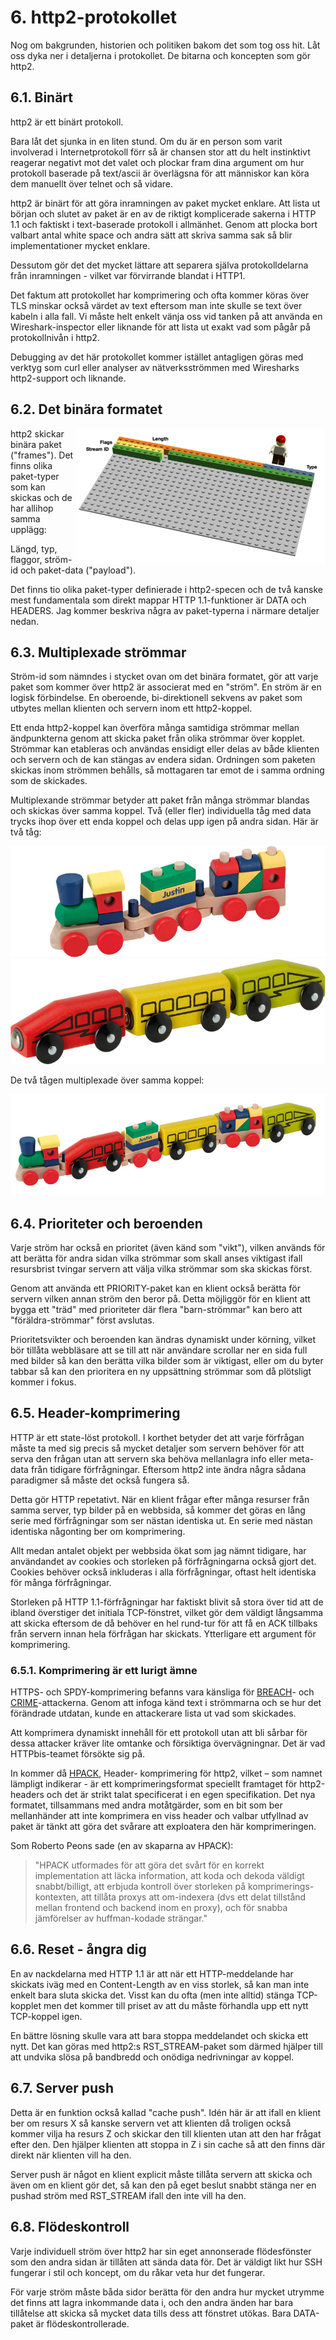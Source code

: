 # 6. http2-protokollet

Nog om bakgrunden, historien och politiken bakom det som tog oss hit. Låt oss
dyka ner i detaljerna i protokollet. De bitarna och koncepten som gör http2.

## 6.1. Binärt

http2 är ett binärt protokoll.

Bara låt det sjunka in en liten stund. Om du är en person som varit involverad
i Internetprotokoll förr så är chansen stor att du helt instinktivt reagerar
negativt mot det valet och plockar fram dina argument om hur protokoll
baserade på text/ascii är överlägsna för att människor kan köra dem manuellt
över telnet och så vidare.

http2 är binärt för att göra inramningen av paket mycket enklare. Att lista ut
början och slutet av paket är en av de riktigt komplicerade sakerna i HTTP 1.1
och faktiskt i text-baserade protokoll i allmänhet. Genom att plocka bort
valbart antal white space och andra sätt att skriva samma sak så blir
implementationer mycket enklare.

Dessutom gör det det mycket lättare att separera själva protokolldelarna från
inramningen - vilket var förvirrande blandat i HTTP1.

Det faktum att protokollet har komprimering och ofta kommer köras över TLS
minskar också värdet av text eftersom man inte skulle se text över kabeln i
alla fall. Vi måste helt enkelt vänja oss vid tanken på att använda en
Wireshark-inspector eller liknande för att lista ut exakt vad som pågår på
protokollnivån i http2.

Debugging av det här protokollet kommer istället antagligen göras med verktyg
som curl eller analyser av nätverksströmmen med Wiresharks http2-support och
liknande.

## 6.2. Det binära formatet

<img style="float: right;" src="https://raw.githubusercontent.com/bagder/http2-explained/master/images/frame-layout.png" />

http2 skickar binära paket ("frames"). Det finns olika paket-typer som kan
skickas och de har allihop samma upplägg:

Längd, typ, flaggor, ström-id och paket-data ("payload").

Det finns tio olika paket-typer definierade i http2-specen och de två kanske
mest fundamentala som direkt mappar HTTP 1.1-funktioner är DATA och
HEADERS. Jag kommer beskriva några av paket-typerna i närmare detaljer nedan.

## 6.3. Multiplexade strömmar

Ström-id som nämndes i stycket ovan om det binära formatet, gör att varje
paket som kommer över http2 är associerat med en "ström". En ström är en
logisk förbindelse. En oberoende, bi-direktionell sekvens av paket som utbytes
mellan klienten och servern inom ett http2-koppel.

Ett enda http2-koppel kan överföra många samtidiga strömmar mellan
ändpunkterna genom att skicka paket från olika strömmar över kopplet. Strömmar
kan etableras och användas ensidigt eller delas av både klienten och servern
och de kan stängas av endera sidan. Ordningen som paketen skickas inom
strömmen behålls, så mottagaren tar emot de i samma ordning som de skickades.

Multiplexande strömmar betyder att paket från många strömmar blandas och
skickas över samma koppel. Två (eller fler) individuella tåg med data trycks
ihop över ett enda koppel och delas upp igen på andra sidan. Här är två tåg:

![ett tåg](https://raw.githubusercontent.com/bagder/http2-explained/master/images/train-justin.jpg)
![ett till tåg](https://raw.githubusercontent.com/bagder/http2-explained/master/images/train-ikea.jpg)

De två tågen multiplexade över samma koppel:

![multiplexat tåg](https://raw.githubusercontent.com/bagder/http2-explained/master/images/train-multiplexed.jpg)

## 6.4. Prioriteter och beroenden

Varje ström har också en prioritet (även känd som "vikt"), vilken används för
att berätta för andra sidan vilka strömmar som skall anses viktigast ifall
resursbrist tvingar servern att välja vilka strömmar som ska skickas först.

Genom att använda ett PRIORITY-paket kan en klient också berätta för servern
vilken annan ström den beror på. Detta möjliggör för en klient att bygga ett
"träd" med prioriteter där flera "barn-strömmar" kan bero att
"föräldra-strömmar" först avslutas.

Prioritetsvikter och beroenden kan ändras dynamiskt under körning, vilket bör
tillåta webbläsare att se till att när användare scrollar ner en sida full med
bilder så kan den berätta vilka bilder som är viktigast, eller om du byter
tabbar så kan den prioritera en ny uppsättning strömmar som då plötsligt
kommer i fokus.

## 6.5. Header-komprimering

HTTP är ett state-löst protokoll. I korthet betyder det att varje förfrågan
måste ta med sig precis så mycket detaljer som servern behöver för att serva
den frågan utan att servern ska behöva mellanlagra info eller meta-data från
tidigare förfrågningar. Eftersom http2 inte ändra några sådana paradigmer så
måste det också fungera så.

Detta gör HTTP repetativt. När en klient frågar efter många resurser från
samma server, typ bilder på en webbsida, så kommer det göras en lång serie med
förfrågningar som ser nästan identiska ut. En serie med nästan identiska
någonting ber om komprimering.

Allt medan antalet objekt per webbsida ökat som jag nämnt tidigare, har
användandet av cookies och storleken på förfrågningarna också gjort
det. Cookies behöver också inkluderas i alla förfrågningar, oftast helt
identiska för många förfrågningar.

Storleken på HTTP 1.1-förfrågningar har faktiskt blivit så stora över tid att
de ibland överstiger det initiala TCP-fönstret, vilket gör dem väldigt
långsamma att skicka eftersom de då behöver en hel rund-tur för att få en ACK
tillbaks från servern innan hela förfrågan har skickats. Ytterligare ett
argument för komprimering.

### 6.5.1. Komprimering är ett lurigt ämne

HTTPS- och SPDY-komprimering befanns vara känsliga för
[BREACH](https://en.wikipedia.org/wiki/BREACH_%28security_exploit%29)- och
[CRIME](https://en.wikipedia.org/wiki/CRIME)-attackerna. Genom att infoga känd
text i strömmarna och se hur det förändrade utdatan, kunde en attackerare
lista ut vad som skickades.

Att komprimera dynamiskt innehåll för ett protokoll utan att bli sårbar för
dessa attacker kräver lite omtanke och försiktiga övervägningnar. Det är vad
HTTPbis-teamet försökte sig på.

In kommer då [HPACK](https://www.rfc-editor.org/rfc/rfc7541.txt), Header-
komprimering för http2, vilket – som namnet lämpligt indikerar - är ett
komprimeringsformat speciellt framtaget för http2-headers och det är strikt
talat specificerat i en egen specifikation. Det nya formatet, tillsammans med
andra motåtgärder, som en bit som ber mellanhänder att inte komprimera en viss
header och valbar utfyllnad av paket är tänkt att göra det svårare att
exploatera den här komprimeringen.

Som Roberto Peons sade (en av skaparna av HPACK):

> "HPACK utformades för att göra det svårt för en korrekt implementation att
> läcka information, att koda och dekoda väldigt snabbt/billigt, att erbjuda
> kontroll över storleken på komprimerings-kontexten, att tillåta proxys att
> om-indexera (dvs ett delat tillstånd mellan frontend och backend inom en
> proxy), och för snabba jämförelser av huffman-kodade strängar."

## 6.6. Reset - ångra dig

En av nackdelarna med HTTP 1.1 är att när ett HTTP-meddelande har skickats
iväg med en Content-Length av en viss storlek, så kan man inte enkelt bara
sluta skicka det. Visst kan du ofta (men inte alltid) stänga TCP-kopplet men
det kommer till priset av att du måste förhandla upp ett nytt TCP-koppel igen.

En bättre lösning skulle vara att bara stoppa meddelandet och skicka ett
nytt. Det kan göras med http2:s RST_STREAM-paket som därmed hjälper till att
undvika slösa på bandbredd och onödiga nedrivningar av koppel.

## 6.7. Server push

Detta är en funktion också kallad "cache push". Idén här är att ifall en
klient ber om resurs X så kanske servern vet att klienten då troligen också
kommer vilja ha resurs Z och skickar den till klienten utan att den har frågat
efter den. Den hjälper klienten att stoppa in Z i sin cache så att den finns
där direkt när klienten vill ha den.

Server push är något en klient explicit måste tillåta servern att skicka och
även om en klient gör det, så kan den på eget beslut snabbt stänga ner en
pushad ström med RST_STREAM ifall den inte vill ha den.

## 6.8. Flödeskontroll

Varje individuell ström över http2 har sin eget annonserade flödesfönster som
den andra sidan är tillåten att sända data för. Det är väldigt likt hur SSH
fungerar i stil och koncept, om du råkar veta hur det fungerar.

För varje ström måste båda sidor berätta för den andra hur mycket utrymme det
finns att lagra inkommande data i, och den andra änden har bara tillåtelse att
skicka så mycket data tills dess att fönstret utökas. Bara DATA-paket är
flödeskontrollerade.
